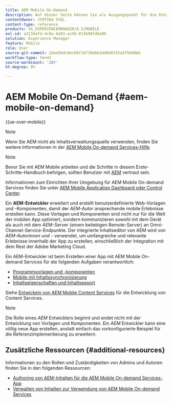 ```yaml
---
title: AEM Mobile On-Demand
description: Auf dieser Seite können Sie als Ausgangspunkt für die Entwicklung einer On-Demand-Services-App mit AEM (Adobe Experience Manager) dienen. Auf der Seite werden die Themen behandelt, die für Entwicklerinnen und Entwickler einer App relevant sind.
contentOwner: JYOTIKA SYAL
content-type: reference
products: SG_EXPERIENCEMANAGER/6.5/MOBILE
exl-id: a2134afd-4c0e-4a93-ac58-013b98fd9a09
solution: Experience Manager
feature: Mobile
role: User
source-git-commit: 2dae56dc9ec66f1bf36bbb24d6b0315a5f5040bb
workflow-type: tm+mt
source-wordcount: '287'
ht-degree: 0%

---
```


# AEM Mobile On-Demand {#aem-mobile-on-demand}

{{ue-over-mobile}}

>[!NOTE]
>
>Wenn Sie AEM nicht als Inhaltsverwaltungsquelle verwenden, finden Sie weitere Informationen in der [AEM Mobile On-demand Services-Hilfe](https://helpx.adobe.com/de/digital-publishing-solution/topics.html).

>[!NOTE]
>
>Bevor Sie mit AEM Mobile arbeiten und die Schritte in diesem Erste-Schritte-Handbuch befolgen, sollten Benutzer mit [AEM](/help/sites-deploying/deploy.md) vertraut sein.
>
>Informationen zum Einrichten Ihrer Umgebung für AEM Mobile On-demand Services finden Sie unter [AEM Mobile Application Dashboard oder Control Center](/help/mobile/mobile-apps-ondemand-application-dashboard.md).

Ein **AEM-Entwickler** erweitert und erstellt benutzerdefinierte Web-Vorlagen und -Komponenten, damit der *AEM-Autor* ansprechende mobile Erlebnisse erstellen kann. Diese Vorlagen und Komponenten sind nicht nur für die Welt der mobilen App optimiert, sondern kommunizieren sowohl mit dem Gerät als auch mit dem AEM-Server (einem beliebigen Remote-Server) an Omni-Channel-Service-Endpunkte. Der integrierte Inhaltseditor von AEM wird von *AEM-Autorinnen und -* verwendet, um umfangreiche und relevante Erlebnisse innerhalb der App zu erstellen, einschließlich der Integration mit dem Rest der Adobe Marketing Cloud.

Ein AEM-Entwickler ist beim Erstellen einer App mit AEM Mobile On-demand Services für die folgenden Aufgaben verantwortlich:

* [Programmvorlagen und -komponenten](/help/mobile/app-templates-and-components1.md)
* [Mobile mit Inhaltssynchronisierung](/help/mobile/mobile-ondemand-contentsync.md)
* [Inhaltseigenschaften und Inhaltsexport](/help/mobile/on-demand-content-properties-exporting.md)

Siehe [Entwickeln von AEM Mobile Content Services](/help/mobile/developing-content-services.md) für die Entwicklung von Content Services.

>[!NOTE]
>
>Die Rolle eines *AEM* Entwicklers beginnt und endet nicht mit der Entwicklung von Vorlagen und Komponenten. Ein *AEM* Entwickler kann eine völlig neue App erstellen, anstatt einfach das vorkonfigurierte Beispiel für die Referenzimplementierung zu erweitern.

## Zusätzliche Ressourcen {#additional-resources}

Informationen zu den Rollen und Zuständigkeiten von Admins und Autoren finden Sie in den folgenden Ressourcen:

* [Authoring von AEM-Inhalten für die AEM Mobile On-demand Services-App](/help/mobile/mobile-apps-ondemand.md)
* [Verwalten von Inhalten zur Verwendung von AEM Mobile On-demand Services](/help/mobile/aem-mobile.md)
